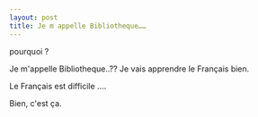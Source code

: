```yaml
---
layout: post
title: Je m appelle Bibliotheque……
---
```


<p>pourquoi ?</p>
<p>Je m&#39;appelle Bibliotheque..?? Je vais apprendre le Français bien.</p>
<p>Le Français est difficile &#8230;.</p>
<p>Bien, c&#39;est ça.</p>
<p></p>
